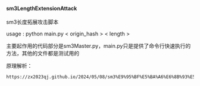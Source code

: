 #### sm3LengthExtensionAttack

sm3长度拓展攻击脚本

usage : python main.py  < origin_hash >  < length >

主要起作用的代码部分是sm3Master.py，main.py只是提供了命令行快速执行的方法，其他的文件都是测试用的

原理解析：

```
https://zx2023qj.github.io/2024/05/08/sm3%E9%95%BF%E5%BA%A6%E6%8B%93%E5%B1%95%E6%94%BB%E5%87%BB/
```

